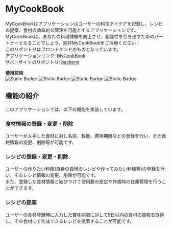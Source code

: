 # MyCookBook

MyCookBookはアプリケーションはユーザーの料理アイデアを記録し、レシピの提案、食材の効率的な管理を可能とするアプリケーションです。  
MyCookBookは、あなたの料理体験を向上させ、創造性を引き出すためのパートナーとなることでしょう。是非MyCookBookをご活用ください！  
このリポジトリはフロントエンドのものとなっています。  
アプリケーションリンク: [MyCookBook](http://mycooookbook.com:3000)  
サバーサイドのリポジトリ: [backend](https://github.com/Gatch-you/menu_proposer_backend)

**使用技術**  
![Static Badge](https://img.shields.io/badge/npm-9.6.7-green) ![Static Badge](https://img.shields.io/badge/typescript-4.9.4-blue)
 ![Static Badge](https://img.shields.io/badge/react-18.2.0-red) ![Static Badge](https://img.shields.io/badge/AWS-EC2,Route53-yellow)

## 機能の紹介

このアプリケーションでは、以下の機能を実装しています。

### 食材情報の登録・変更・削除
ユーザーが入手した食材に対し名前、数量、賞味期限などの登録を行い、その食材情報の変更、削除等が可能です。

### レシピの登録・変更・削除
ユーザーの作りたい料理(自身の自慢のレシピや作ってみたい料理等)の登録を行い、そのレシピ情報の変更、削除が可能です。  
また、登録した食材情報と結びつけて使用数の設定や作成時の在庫管理を行うことができます。

### レシピの提案
ユーザーの食材登録時に入力した賞味期限に対して5日以内の食材の情報を取得し、その食材にて作成できるレシピを提案することが可能です。

